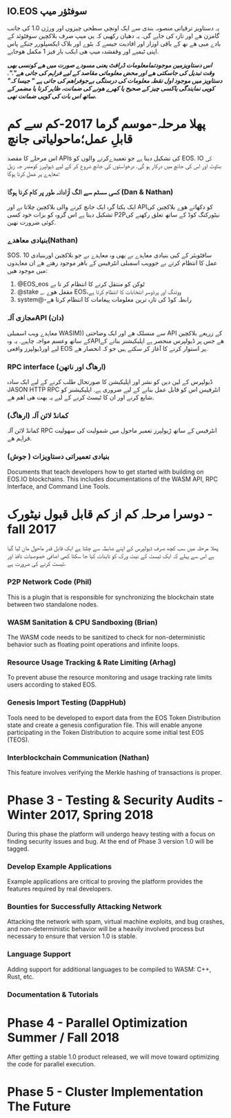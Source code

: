 ## IO.EOS سوفٹؤر میپ

یہ دستاویز ترقیاتی منصوبہ بندی سے ایک اونچی سطحی چیزوں اور ورژن 1.0 کی جانب گامزن ھے اور تازہ کی جایے گی. یہ دھیان رکھیی کہ یی میپ صرف بلاکچین سوفٹوئد کے بادے میی ھے نھ کے باقی اوزار اور افادیت جیسے کہ بٹوے اور بلاک ایکسپلورر جنکے پاس اپنی ٹیمیے اور وقفشدہ میپ ھی ایکب بار فیز 1 مکمل ھوجایے.

***اس دستاویزمین موجودتمامعلومات ڈرافٹ یعنی مسودے صورت میں ھے کونسی بھی وقت تبدیل کی جاسکتی ھے اور محض معلوماتی مقاصد کے لیے فراہم کی جاتی ھے".". دستاویز میں موجود اول نقطہ معلومات کی درستگی بےجوفراھم کی جاتی ہے " جیسا کہ" کویی نمایندگی یاکسی چیز کے صحیح یا کھرے ھونے کی ضمانت، ظاہر کرنا یا مضمر کے ساتھ اس بات کی کویی ضمانت نھی.***

# پھلا مرحلہ-موسم گرما 2017-کم سے کم قابلِ عمل؛ماحولیاتی جانچ

اس مرحلے کا مقصد APIs کی تشکیل دینا ہے جو تعمیدےکرنے والوں کو EOS. IO کی بناوٹ اور اس کی جانچ میں درکار ہو گی. درخواستوں کی جانچ شروع کر کے لیے ڈیولپرز کومندر جہ زیل معاہدے پر عمل کرنا ہوگا:

### کسی سسٹم سے الگ آزادانہ طور پر کام کرنا ہوگا (Dan & Nathan)

ایک یکتا گرہ ایک جانچ کرنے والی بلاکچین چلاتا بے اور APIکو دکھاتے ھوے بلاکچین کی تشکیل دیتا ہے اس گروہ کو بزات خود کسی P2Pنیٹورکنگ کوڈ کے ساتھ تعلق رکھنے کی کوئی ضرورت نھین.

### بنیادی معاھدے(Nathan)

SOS. 10 سافٹویئر کے کیی بنیادی معاہدے بے یھی وہ معاہدے بے جو بلاکچین اوربنیادی عمل کا انتظام کرتے بے جوویب اسمبلی انٹرفیس کے باھر موجود رھتے ھے ان معاہدوں میں موجود ھیں:

1. @EOS_eos ٹوکن کو منتقل کرنے کا انتظام کر تا بے
2. @stake _. مقفل ھوے EOS،ووٹنگ اور پرڈوسر انتخابات کا انتظام کرتا ہے
3. system@-رابطہ کوڈ کی تازہ ترین معلومات پیغامات کا انتظام کرتا ھے

### مجازی آلہAPI (دان)

معاہدے ویب اسمبلی WASIM)) سے منسلک ھے اور ایک وضاحتی API کے زریعے بلاکچین کے ساتھ وعسم مواجہ چاہیے. یہ وہAPIھے جس پر ڈیولپرس منحصر ہے اپلیکیشنز بنانے کے لیے اورڈیولپرز واقعی EOS پر استوار کرنے کا آغاز کر سکتے ہیں جو کہ انحصار ھے.

### RPC interface (ارھاگ اور ناتھن)

ڈیولپرس کے لین دین کو نشر اور اپلیکیشن کا صورتحال طلب کرنے کے لیے ایک سادہ JASON HTTP RPC انٹرفیس اس کو قابل عمل بنانے کے لیے ضروری ہے. اپلیکیشنز کو شایع کرنے اور ان کا ٹیسٹ کرنے کے لیے یہ بھت ھی اھم ھے.

### کمانڈ لائن آلہ (ارھاگ)

کمانڈ لائن آلہ RPC انٹرفیس کے ساتھ ڑیولپرز تعمیر ماحول میں شمولیت کی سھولیت فراہم ھے.

### بنیادی تعمیراتی دستاویزات ( جوش)

Documents that teach developers how to get started with building on EOS.IO blockchains. This includes documentations of the WASM API, RPC Interface, and Command Line Tools.

# دوسرا مرحلہ کم از کم قابل قبول نیٹورک - fall 2017

پھلا مرحلہ میں سب کچھ صرف ڈیولپرس کے اپنے ضابطہ سے چلتا ہے ایک قابل قدر ماحول مان لیا گیا ہے اس سے پہلے کہ ایک ٹیسٹ کے نیٹ ورک کو تاینات کیا جا سکتا کھی اضافی خصوصیات نافذ اور ٹیسٹ کرنے کی ضرورت ہے.

### P2P Network Code (Phil)

This is a plugin that is responsible for synchronizing the blockchain state between two standalone nodes.

### WASM Sanitation & CPU Sandboxing (Brian)

The WASM code needs to be sanitized to check for non-deterministic behavior such as floating point operations and infinite loops.

### Resource Usage Tracking & Rate Limiting (Arhag)

To prevent abuse the resource monitoring and usage tracking rate limits users according to staked EOS.

### Genesis Import Testing (DappHub)

Tools need to be developed to export data from the EOS Token Distribution state and create a genesis configuration file. This will enable anyone participating in the Token Distribution to acquire some initial test EOS (TEOS).

### Interblockchain Communication (Nathan)

This feature involves verifying the Merkle hashing of transactions is proper.

# Phase 3 - Testing & Security Audits - Winter 2017, Spring 2018

During this phase the platform will undergo heavy testing with a focus on finding security issues and bug. At the end of Phase 3 version 1.0 will be tagged.

### Develop Example Applications

Example applications are critical to proving the platform provides the features required by real developers.

### Bounties for Successfully Attacking Network

Attacking the network with spam, virtual machine exploits, and bug crashes, and non-deterministic behavior will be a heavily involved process but necessary to ensure that version 1.0 is stable.

### Language Support

Adding support for additional languages to be compiled to WASM: C++, Rust, etc.

### Documentation & Tutorials

# Phase 4 - Parallel Optimization Summer / Fall 2018

After getting a stable 1.0 product released, we will move toward optimizing the code for parallel execution.

# Phase 5 - Cluster Implementation The Future